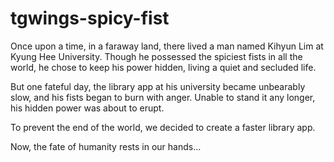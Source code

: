 # tgwings-spicy-fist
Once upon a time, in a faraway land, there lived a man named Kihyun Lim at Kyung Hee University. Though he possessed the spiciest fists in all the world, he chose to keep his power hidden, living a quiet and secluded life.

But one fateful day, the library app at his university became unbearably slow, and his fists began to burn with anger. Unable to stand it any longer, his hidden power was about to erupt.

To prevent the end of the world, we decided to create a faster library app.


Now, the fate of humanity rests in our hands…
